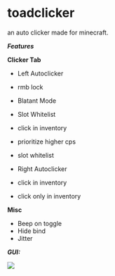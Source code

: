 # toadclicker
an auto clicker made for minecraft. 

***Features***

**Clicker Tab**

- Left Autoclicker
- rmb lock
- Blatant Mode
- Slot Whitelist
- click in inventory
- prioritize higher cps
- slot whitelist

- Right Autoclicker
- click in inventory
- click only in inventory

**Misc**
- Beep on toggle
- Hide bind
- Jitter

***GUI:***

![](https://cdn.upload.systems/uploads/VRLZE6IR.png)
